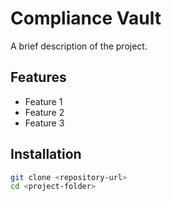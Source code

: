 # Compliance Vault

A brief description of the project.

## Features

- Feature 1
- Feature 2
- Feature 3

## Installation

```bash
git clone <repository-url>
cd <project-folder>